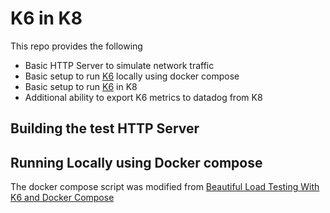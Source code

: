 # K6 in K8

This repo provides the following

- Basic HTTP Server to simulate network traffic
- Basic setup to run [K6](https://k6.io/docs/) locally using docker compose
- Basic setup to run [K6](https://k6.io/docs/) in K8
- Additional ability to export K6 metrics to datadog from K8


## Building the test HTTP Server


## Running Locally using Docker compose

The docker compose script was modified from [Beautiful Load Testing With K6 and Docker Compose](https://medium.com/swlh/beautiful-load-testing-with-k6-and-docker-compose-4454edb3a2e3)
